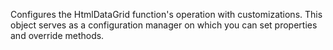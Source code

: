 ﻿Configures the HtmlDataGrid function's operation with customizations. This object serves as a configuration manager on which you can set properties and override methods.